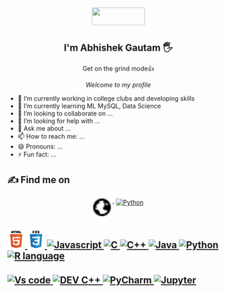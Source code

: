 <h1 align="center"><img src="https://pa1.narvii.com/6546/2c324c2269e27c0f3cbfcd0e758896a03ba18737_hq.gif" width="120" height="40"></h1>
<h2 align="center">I'm Abhishek Gautam 🖐</h2>

<p align="center">Get on the grind mode👍</p>
<p align="center"><i>Welcome to my profile</i></p>

- 🔭 I’m currently working in college clubs and developing skills
- 🌱 I’m currently learning ML MySQL, Data Science
- 👯 I’m looking to collaborate on ...
- 🤔 I’m looking for help with ...
- 💬 Ask me about ...
- 📫 How to reach me: ...
- 😄 Pronouns: ...
- ⚡ Fun fact: ...

## ✍ Find me on
<p align="center">
 <a href="https://github.com/abhishek-220/" target="_blank" rel="noopener noreferrer"> <img src="https://raw.githubusercontent.com/iconic/open-iconic/master/svg/globe.svg" alt="Python" height="40" style="vertical-align:top; margin:4px"> </a>
 <a href="mailto:seigrain5676@gmail.com"> <img src="https://cdn.jsdelivr.net/npm/simple-icons@v3/icons/gmail.svg" alt="Python" height="40" style="vertical-align:top; margin:4px"></a>
</p>




<h2 align="left>Languages</h2>
<p align="left">
 <a href="https://html.com/">
  <img src="https://raw.githubusercontent.com/devicons/devicon/master/icons/html5/html5-original-wordmark.svg" alt="Html" width="40" height="40">
 </a>
  <a href="https://www.w3schools.com/w3css/defaulT.asp">
  <img src="https://raw.githubusercontent.com/devicons/devicon/master/icons/css3/css3-original-wordmark.svg" alt="CSS" width="40" height="40">
 </a>
  </a>
   <a href="https://www.learn-js.org/">
  <img src="https://seeklogo.com/images/J/javascript-logo-E967E87D74-seeklogo.com.png" alt="Javascript" width="40" height="40">
 </a>
  <a href="https://www.cprogramming.com/">
  <img src="https://upload.wikimedia.org/wikipedia/commons/1/19/C_Logo.png" alt="C" width="40" height="40">
 </a>
  <a href="https://www.w3schools.com/CPP/default.asp">
  <img src="https://upload.wikimedia.org/wikipedia/commons/thumb/1/18/ISO_C%2B%2B_Logo.svg/306px-ISO_C%2B%2B_Logo.svg.png" alt="C++" width="40" height="40">
 </a>
   <a href="https://www.w3schools.com/java/default.asp">
  <img src="https://www.vectorlogo.zone/logos/java/java-vertical.svg" alt="Java" width="40" height="40">
 </a>
  </a>
   <a href="https://www.python.org">
  <img src="https://seeklogo.com/images/P/python-logo-A32636CAA3-seeklogo.com.png" alt="Python" width="40" height="40">
 </a>
   <a href="https://www.w3schools.com/r/default.asp">
  <img src="https://upload.wikimedia.org/wikipedia/commons/thumb/1/1b/R_logo.svg/724px-R_logo.svg.png" alt="R language" width="40" height="40">
 </a>
 </p>
 
 
<h2 align="left>Coding Tools</h2>
 <p align="left">
 <a href="https://code.visualstudio.com/">
  <img src="https://upload.wikimedia.org/wikipedia/commons/thumb/9/9a/Visual_Studio_Code_1.35_icon.svg/512px-Visual_Studio_Code_1.35_icon.svg.png" alt="Vs code" width="40" height="40>
 </a>
  <a href="https://sourceforge.net/projects/orwelldevcpp/">
  <img src="https://www.freeiconspng.com/thumbs/c-logo-icon/dev-visual-c-plus-plus-logo-icon-11.png" alt="DEV C++" width="40" height="40>
 </a>
   <a href="https://www.jetbrains.com/pycharm/">
  <img src="https://upload.wikimedia.org/wikipedia/commons/thumb/1/1d/PyCharm_Icon.svg/512px-PyCharm_Icon.svg.png" alt="PyCharm" width="40" height="40>
 </a>
  </a>
   <a href="https://jupyter.org/">
  <img src="https://upload.wikimedia.org/wikipedia/commons/thumb/3/38/Jupyter_logo.svg/44px-Jupyter_logo.svg.png" alt="Jupyter" width="40" height="40>
 </a>      
 <a href="https://www.eclipse.org/">
  <img src="https://upload.wikimedia.org/wikipedia/commons/thumb/d/d0/Eclipse-Luna-Logo.svg/470px-Eclipse-Luna-Logo.svg.png" alt="Eclipse" width="100" height="40> </a>  
 </p>
 
 <br>
